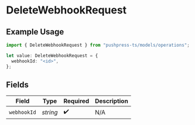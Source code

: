 # DeleteWebhookRequest

## Example Usage

```typescript
import { DeleteWebhookRequest } from "pushpress-ts/models/operations";

let value: DeleteWebhookRequest = {
  webhookId: "<id>",
};
```

## Fields

| Field              | Type               | Required           | Description        |
| ------------------ | ------------------ | ------------------ | ------------------ |
| `webhookId`        | *string*           | :heavy_check_mark: | N/A                |